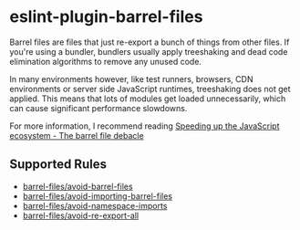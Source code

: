 # eslint-plugin-barrel-files

Barrel files are files that just re-export a bunch of things from other files. If you're using a bundler, bundlers usually apply treeshaking and dead code elimination algorithms to remove any unused code.

In many environments however, like test runners, browsers, CDN environments or server side JavaScript runtimes, treeshaking does not get applied. This means that lots of modules get loaded unnecessarily, which can cause significant performance slowdowns.

For more information, I recommend reading [Speeding up the JavaScript ecosystem - The barrel file debacle](https://marvinh.dev/blog/speeding-up-javascript-ecosystem-part-7/)

## Supported Rules

- [barrel-files/avoid-barrel-files](./docs/rules/avoid-barrel-files.md)
- [barrel-files/avoid-importing-barrel-files](./docs/rules/avoid-importing-barrel-files.md)
- [barrel-files/avoid-namespace-imports](./docs/rules/avoid-namespace-import.md)
- [barrel-files/avoid-re-export-all](./docs/rules/avoid-re-export-all.md)
